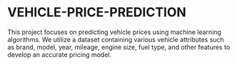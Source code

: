 # VEHICLE-PRICE-PREDICTION
This project focuses on predicting vehicle prices using machine learning algorithms. We utilize a dataset containing various vehicle attributes such as brand, model, year, mileage, engine size, fuel type, and other features to develop an accurate pricing model.
